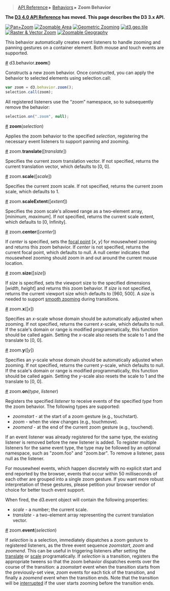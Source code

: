> [API Reference](API-Reference.md) ▸ [Behaviors](Behaviors.md) ▸ **Zoom Behavior**

**The [D3 4.0 API Reference](https://github.com/d3/d3/blob/master/API.md) has moved. This page describes the D3 3.x API.**

[![Pan+Zoom](http://bl.ocks.org/mbostock/raw/3892919/thumbnail.png)](http://bl.ocks.org/mbostock/3892919)
[![Zoomable Area](http://bl.ocks.org/mbostock/raw/4015254/thumbnail.png)](http://bl.ocks.org/mbostock/4015254)
[![Geometric Zooming](http://bl.ocks.org/mbostock/raw/3680999/thumbnail.png)](http://bl.ocks.org/mbostock/3680999)
[![d3.geo.tile](http://bl.ocks.org/mbostock/raw/4132797/thumbnail.png)](http://bl.ocks.org/mbostock/4132797)
[![Raster & Vector Zoom](http://bl.ocks.org/mbostock/raw/5914438/thumbnail.png)](http://bl.ocks.org/mbostock/5914438)
[![Zoomable Geography](http://bl.ocks.org/mbostock/raw/2374239/thumbnail.png)](http://bl.ocks.org/mbostock/2374239)

This behavior automatically creates event listeners to handle zooming and panning gestures on a container element. Both mouse and touch events are supported.

<a name="zoom" href="#zoom">#</a> d3.behavior.<b>zoom</b>()

Constructs a new zoom behavior. Once constructed, you can apply the behavior to selected elements using selection.call:

```js
var zoom = d3.behavior.zoom();
selection.call(zoom);
```

All registered listeners use the “zoom” namespace, so to subsequently remove the behavior:

```js
selection.on(".zoom", null);
```

<a name="_zoom" href="#_zoom">#</a> <b>zoom</b>(<i>selection</i>)

Applies the zoom behavior to the specified *selection*, registering the necessary event listeners to support panning and zooming.

<a name="translate" href="#translate">#</a> zoom.<b>translate</b>([<i>translate</i>])

Specifies the current zoom translation vector. If not specified, returns the current translation vector, which defaults to [0, 0].

<a name="scale" href="#scale">#</a> zoom.<b>scale</b>([<i>scale</i>])

Specifies the current zoom scale. If not specified, returns the current zoom scale, which defaults to 1.

<a name="scaleExtent" href="#scaleExtent">#</a> zoom.<b>scaleExtent</b>([<i>extent</i>])

Specifies the zoom scale's allowed range as a two-element array, [<i>minimum</i>, <i>maximum</i>]. If not specified, returns the current scale extent, which defaults to [0, Infinity].

<a name="center" href="#center">#</a> zoom.<b>center</b>([<i>center</i>])

If *center* is specified, sets the [focal point](http://bl.ocks.org/mbostock/6226534) [<i>x</i>, <i>y</i>] for mousewheel zooming and returns this zoom behavior. If *center* is not specified, returns the current focal point, which defaults to null. A null center indicates that mousewheel zooming should zoom in and out around the current mouse location.

<a name="size" href="#size">#</a> zoom.<b>size</b>([<i>size</i>])

If *size* is specified, sets the viewport size to the specified dimensions [<i>width</i>, <i>height</i>] and returns this zoom behavior. If *size* is not specified, returns the current viewport size which defaults to [960, 500]. A *size* is needed to support [smooth zooming](Transitions.md#d3_interpolateZoom) during transitions.

<a name="x" href="#x">#</a> zoom.<b>x</b>([<i>x</i>])

Specifies an _x_-scale whose domain should be automatically adjusted when zooming. If not specified, returns the current _x_-scale, which defaults to null. If the scale's domain or range is modified programmatically, this function should be called again. Setting the _x_-scale also resets the scale to 1 and the translate to [0, 0].

<a name="y" href="#y">#</a> zoom.<b>y</b>([<i>y</i>])

Specifies an _y_-scale whose domain should be automatically adjusted when zooming. If not specified, returns the current _y_-scale, which defaults to null. If the scale's domain or range is modified programmatically, this function should be called again. Setting the _y_-scale also resets the scale to 1 and the translate to [0, 0].

<a name="on" href="Zoom-Behavior.md#on">#</a> zoom.<b>on</b>(<i>type</i>, <i>listener</i>)

Registers the specified *listener* to receive events of the specified *type* from the zoom behavior. The following types are supported:

* _zoomstart_ - at the start of a zoom gesture (e.g., touchstart).
* _zoom_ - when the view changes (e.g., touchmove).
* _zoomend_ - at the end of the current zoom gesture (e.g., touchend).

If an event listener was already registered for the same type, the existing listener is removed before the new listener is added. To register multiple listeners for the same event type, the type may be followed by an optional namespace, such as "zoom.foo" and "zoom.bar". To remove a listener, pass null as the listener.

For mousewheel events, which happen discretely with no explicit start and end reported by the browser, events that occur within 50 milliseconds of each other are grouped into a single zoom gesture. If you want more robust interpretation of these gestures, please petition your browser vendor of choice for better touch event support.

When fired, the d3.event object will contain the following properties:

* _scale_ - a number; the current scale.
* _translate_ - a two-element array representing the current translation vector.

<a name="event" href="#event">#</a> zoom.<b>event</b>(<i>selection</i>)

If *selection* is a selection, immediately dispatches a zoom gesture to registered listeners, as the three event sequence _zoomstart_, _zoom_ and _zoomend_. This can be useful in triggering listeners after setting the [translate](#translate) or [scale](#scale) programatically. If *selection* is a transition, registers the appropriate tweens so that the zoom behavior dispatches events over the course of the transition: a _zoomstart_ event when the transition starts from the previously-set view, _zoom_ events for each tick of the transition, and finally a _zoomend_ event when the transition ends. Note that the transition will be [interrupted](Selections.md#interrupt) if the user starts zooming before the transition ends.
